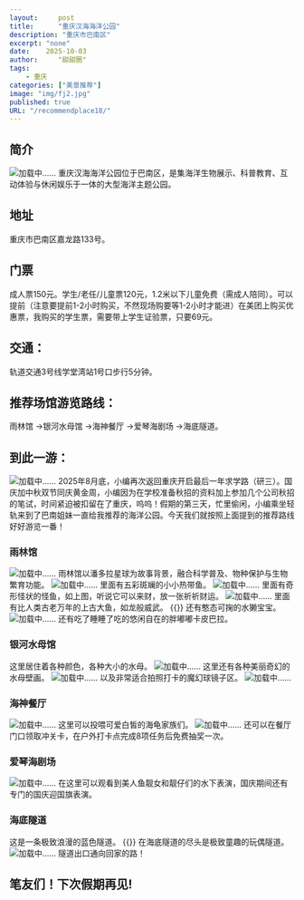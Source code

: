 ```yaml
---
layout:     post
title:      "重庆汉海海洋公园"
description: "重庆市巴南区"
excerpt: "none"
date:    2025-10-03
author:     "甜甜圈"
tags:
    - 重庆
categories: ["美景推荐"]
image: "img/fj2.jpg"
published: true 
URL: "/recommendplace18/"
---
```


## 简介
![加载中……](/img/place/hh.jpg)
重庆汉海海洋公园位于巴南区，是集海洋生物展示、科普教育、互动体验与休闲娱乐于一体的大型海洋主题公园。
## 地址
重庆市巴南区嘉龙路133号。
## 门票
成人票150元。学生/老任/儿童票120元，1.2米以下儿童免费（需成人陪同）。‌‌可以提前（注意要提前1-2小时购买，不然现场购要等1-2小时才能进）在美团上购买优惠票，我购买的学生票，需要带上学生证验票，只要69元。
## 交通：
轨道交通3号线学堂湾站1号口步行5分钟。
## 推荐场馆游览路线：
雨林馆 →银河水母馆 →海神餐厅 →爱琴海剧场 →海底隧道。‌‌
## 到此一游：
![加载中……](/img/place/hh1.jpg)
2025年8月底，小编再次返回重庆开启最后一年求学路（研三）。国庆加中秋双节同庆黄金周，小编因为在学校准备秋招的资料加上参加几个公司秋招的笔试，时间紧迫被扣留在了重庆，呜呜！假期的第三天，忙里偷闲，小编乘坐轻轨来到了巴南姐妹一直给我推荐的海洋公园。今天我们就按照上面提到的推荐路线好好游览一番！
### 雨林馆
![加载中……](/img/place/hh2.jpg)
雨林馆以潘多拉星球为故事背景，融合科学普及、物种保护与生物繁育功能。
![加载中……](/img/place/hh3.jpg)
里面有五彩斑斓的小小热带鱼。
![加载中……](/img/place/hh4.jpg) 
里面有奇形怪状的怪鱼，如上图，听说它可以来财，放一张祈祈财运。
![加载中……](/img/place/hh5.jpg)
里面有比人类古老万年的上古大鱼，如龙般威武。
{{<bilibili src="//player.bilibili.com/player.html?isOutside=true&aid=115439359238042&bvid=BV1vixNzWEqk&cid=33409402910&p=1">}}
还有憨态可掬的水獭宝宝。
![加载中……](/img/place/hh6.jpg)
还有吃了睡睡了吃的悠闲自在的胖嘟嘟卡皮巴拉。
### 银河水母馆  
这里居住着各种颜色，各种大小的水母。
![加载中……](/img/place/hh7.jpg)
这里还有各种美丽奇幻的水母壁画。
![加载中……](/img/place/hh8.jpg)
以及非常适合拍照打卡的魔幻球镜子区。
![加载中……](/img/place/hh9.jpg)
### 海神餐厅
![加载中……](/img/place/hh10.jpg)
这里可以投喂可爱白皙的海龟家族们。
![加载中……](/img/place/hh11.jpg)
还可以在餐厅门口领取冲关卡，在户外打卡点完成8项任务后免费抽奖一次。
### 爱琴海剧场
![加载中……](/img/place/hh12.jpg)
在这里可以观看到美人鱼靓女和靓仔们的水下表演，国庆期间还有专门的国庆迎国旗表演。
### 海底隧道
这是一条极致浪漫的蓝色隧道。
{{<bilibili src="//player.bilibili.com/player.html?isOutside=true&aid=115439476741240&bvid=BV1QCxNzUEdT&cid=33410124241&p=1">}}
在海底隧道的尽头是极致童趣的玩偶隧道。
![加载中……](/img/place/hh13.jpg)
隧道出口通向回家的路！
## 笔友们！下次假期再见!









